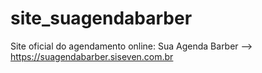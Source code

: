 # site_suagendabarber
Site oficial do agendamento online: Sua Agenda Barber -->
https://suagendabarber.siseven.com.br

